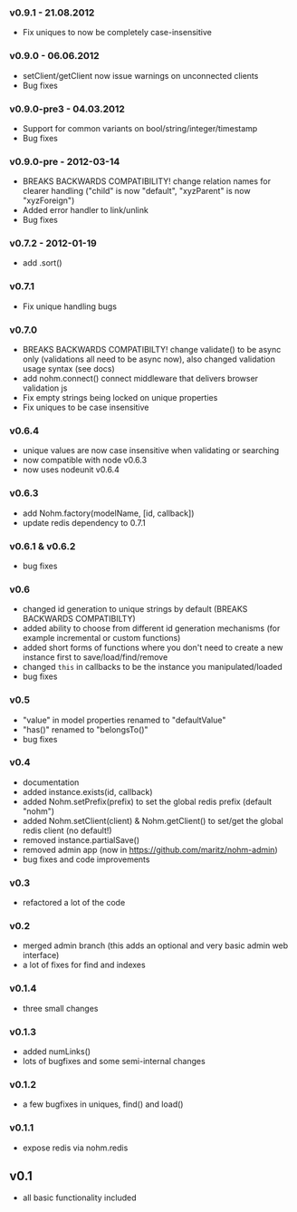 ### v0.9.1 - 21.08.2012
  - Fix uniques to now be completely case-insensitive

### v0.9.0 - 06.06.2012
  - setClient/getClient now issue warnings on unconnected clients
  - Bug fixes

### v0.9.0-pre3 - 04.03.2012
  - Support for common variants on bool/string/integer/timestamp
  - Bug fixes

### v0.9.0-pre - 2012-03-14
  - BREAKS BACKWARDS COMPATIBILITY! change relation names for clearer handling ("child" is now "default", "xyzParent" is now "xyzForeign")
  - Added error handler to link/unlink
  - Bug fixes

### v0.7.2 - 2012-01-19
  - add .sort()

### v0.7.1
  - Fix unique handling bugs

### v0.7.0
  - BREAKS BACKWARDS COMPATIBILTY! change validate() to be async only (validations all need to be async now), also changed validation usage syntax (see docs)
  - add nohm.connect() connect middleware that delivers browser validation js
  - Fix empty strings being locked on unique properties
  - Fix uniques to be case insensitive

### v0.6.4
  - unique values are now case insensitive when validating or searching
  - now compatible with node v0.6.3
  - now uses nodeunit v0.6.4
  
### v0.6.3
  
  - add Nohm.factory(modelName, [id, callback])
  - update redis dependency to 0.7.1
  
### v0.6.1 & v0.6.2
  
  - bug fixes
  
### v0.6
  
  - changed id generation to unique strings by default (BREAKS BACKWARDS COMPATIBILTY)
  - added ability to choose from different id generation mechanisms (for example incremental or custom functions)
  - added short forms of functions where you don't need to create a new instance first to save/load/find/remove
  - changed `this` in callbacks to be the instance you manipulated/loaded
  - bug fixes
  
### v0.5
  
  - "value" in model properties renamed to "defaultValue"
  - "has()" renamed to "belongsTo()"
  - bug fixes
  
### v0.4
  
  - documentation
  - added instance.exists(id, callback)
  - added Nohm.setPrefix(prefix) to set the global redis prefix (default "nohm")
  - added Nohm.setClient(client) & Nohm.getClient() to set/get the global redis client (no default!)
  - removed instance.partialSave()
  - removed admin app (now in https://github.com/maritz/nohm-admin)
  - bug fixes and code improvements
  
### v0.3
  
  - refactored a lot of the code
  
### v0.2
  
  - merged admin branch (this adds an optional and very basic admin web interface)
  - a lot of fixes for find and indexes
  
### v0.1.4
  
  - three small changes
  
### v0.1.3
  
  - added numLinks()
  - lots of bugfixes and some semi-internal changes
  
### v0.1.2
  
  - a few bugfixes in uniques, find() and load()
  
### v0.1.1
  
  - expose redis via nohm.redis
  
## v0.1
  
  - all basic functionality included
